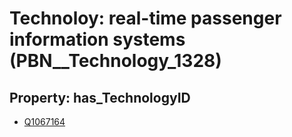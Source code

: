 # Technoloy: __real-time passenger information systems__ (PBN__Technology_1328)

## Property: has_TechnologyID

* [Q1067164](Q1067164)

